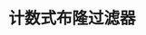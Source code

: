 


# 计数式布隆过滤器
<!-- 

计数式布隆过滤器(counting bloom filter)Redis实现分析
https://blog.csdn.net/vipshop_fin_dev/article/details/102647115

https://blog.csdn.net/zhaoyunxiang721/article/details/41123007

https://cloud.tencent.com/developer/article/1136056


-->



